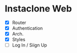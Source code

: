 # Instaclone Web

- [x] Router
- [x] Authentication
- [x] Arch.
- [x] Styles
- [ ] Log In / Siign Up
